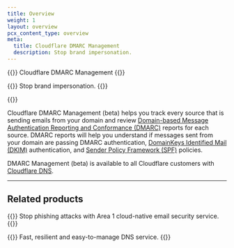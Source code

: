 ```yaml
---
title: Overview
weight: 1
layout: overview
pcx_content_type: overview
meta:
  title: Cloudflare DMARC Management
  description: Stop brand impersonation.
---
```


{{<beta>}} Cloudflare DMARC Management {{</beta>}}

{{<description>}}
Stop brand impersonation.
{{</description>}}

{{<plan type="all">}}


Cloudflare DMARC Management (beta) helps you track every source that is sending emails from your domain and review [Domain-based Message Authentication Reporting and Conformance (DMARC)](https://www.cloudflare.com/learning/dns/dns-records/dns-dmarc-record/) reports for each source. DMARC reports will help you understand if messages sent from your domain are passing DMARC authentication, [DomainKeys Identified Mail (DKIM)](https://www.cloudflare.com/learning/dns/dns-records/dns-dkim-record/) authentication, and [Sender Policy Framework (SPF)](https://www.cloudflare.com/learning/dns/dns-records/dns-spf-record/) policies.

DMARC Management (beta) is available to all Cloudflare customers with [Cloudflare DNS](/dns/).

---
 
## Related products
 
{{<related header="Area 1 Email Security" href="/email-security/" product="email-security">}}
Stop phishing attacks with Area 1 cloud-native email security service.
{{</related>}}

{{<related header="Cloudflare DNS" href="/dns/" product="dns">}}
Fast, resilient and easy-to-manage DNS service.
{{</related>}}